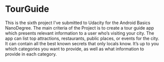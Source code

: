 # TourGuide
This is the sixth project I've submitted to Udacity for the Android Basics NanoDegree. The main criteria of the Project is to create a tour guide app which presents relevant information to a user who’s visiting your city. The app can list top attractions, restaurants, public places, or events for the city. It can contain all the best known secrets that only locals know. It’s up to you which categories you want to provide, as well as what information to provide in each category.
